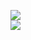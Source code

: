 [![](https://img.shields.io/badge/Made%20With-Github%20Spray-lightgrey.svg?style=for-the-badge&logo=github)](https://github.com/Annihil/github-spray#8754)  
[![](https://i.imgur.com/2DrTn0Z.gif)](https://github.com/Annihil/github-spray)